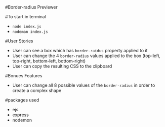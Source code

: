#Border-radius Previewer

#To start in terminal
- `node index.js`
- `nodeman index.js`

#User Stories
- User can see a box which has `border-raidus` property applied to it
- User can change the 4 `border-radius` values applied to the box (top-left, top-right, bottom-left, bottom-right)
- User can copy the resulting CSS to the clipboard

#Bonues Features
- User can change all 8 possible values of the `border-radius` in order to create a complex shape

#packages used
- ejs
- express
- nodemon 
